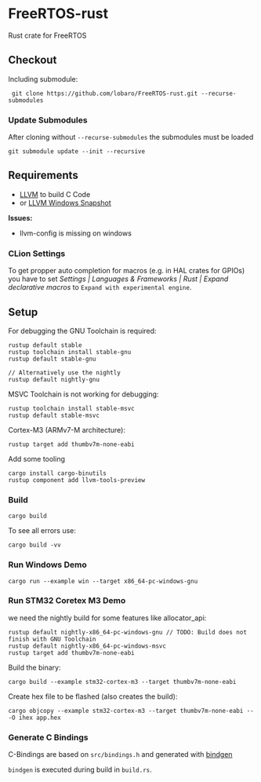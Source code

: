 # FreeRTOS-rust
Rust crate for FreeRTOS

## Checkout

Including submodule:

     git clone https://github.com/lobaro/FreeRTOS-rust.git --recurse-submodules

### Update Submodules

After cloning without `--recurse-submodules` the submodules must be loaded

    git submodule update --init --recursive

## Requirements

* [LLVM](https://releases.llvm.org/download.html) to build C Code
* or [LLVM Windows Snapshot](http://llvm.org/builds/)

**Issues:**

* llvm-config is missing on windows

### CLion Settings

To get propper auto completion for macros (e.g. in HAL crates for GPIOs) you have to set
*Settings | Languages & Frameworks | Rust | Expand declarative macros* to `Expand with experimental engine`.

## Setup

For debugging the GNU Toolchain is required:

    rustup default stable
    rustup toolchain install stable-gnu
    rustup default stable-gnu
    
    // Alternatively use the nightly
    rustup default nightly-gnu
    
MSVC Toolchain is not working for debugging:

    rustup toolchain install stable-msvc
    rustup default stable-msvc
    
Cortex-M3 (ARMv7-M architecture):

    rustup target add thumbv7m-none-eabi
    
    
Add some tooling

    cargo install cargo-binutils
    rustup component add llvm-tools-preview

### Build

    cargo build
    
To see all errors use:

    cargo build -vv

### Run Windows Demo

    cargo run --example win --target x86_64-pc-windows-gnu
    
### Run STM32 Coretex M3 Demo

we need the nightly build for some features like allocator_api:

    rustup default nightly-x86_64-pc-windows-gnu // TODO: Build does not finish with GNU Toolchain
    rustup default nightly-x86_64-pc-windows-msvc
    rustup target add thumbv7m-none-eabi
    
Build the binary:

    cargo build --example stm32-cortex-m3 --target thumbv7m-none-eabi
    
Create hex file to be flashed (also creates the build):

    cargo objcopy --example stm32-cortex-m3 --target thumbv7m-none-eabi -- -O ihex app.hex

### Generate C Bindings

C-Bindings are based on `src/bindings.h` and generated with [bindgen](https://github.com/rust-lang/rust-bindgen)

`bindgen` is executed during build in `build.rs`.




